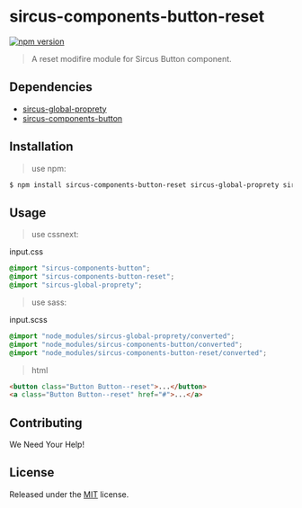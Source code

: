 # sircus-components-button-reset

[![npm version](https://img.shields.io/npm/v/sircus-components-button-reset.svg?style=flat)](https://www.npmjs.com/package/sircus-components-button-reset)

> A reset modifire module for Sircus Button component.

## Dependencies
- [sircus-global-proprety](https://github.com/sircus/global-property)
- [sircus-components-button](https://github.com/sircus/components-button)


## Installation

> use npm:

```bash
$ npm install sircus-components-button-reset sircus-global-proprety sircus-components-button
```

## Usage

> use cssnext:

input.css
```css
@import "sircus-components-button";
@import "sircus-components-button-reset";
@import "sircus-global-proprety";
```

> use sass:

input.scss
```css
@import "node_modules/sircus-global-proprety/converted";
@import "node_modules/sircus-components-button/converted";
@import "node_modules/sircus-components-button-reset/converted";
```


> html

```html
<button class="Button Button--reset">...</button>
<a class="Button Button--reset" href="#">...</a>
```


## Contributing

We Need Your Help!


## License
Released under the [MIT](https://github.com/sircus/license/blob/master/LICENSE) license.
